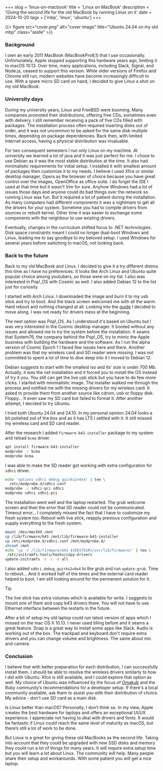 +++
slug = 'linux-on-macbook'
title = 'Linux on MacBook'
description = 'Giving the second life for the old MacBook by running Linux on it'
date = 2024-10-20
tags = ['mbp', 'linux', 'ubuntu']
+++

{{< figure src="cover.png" alt="cover image" title="Ubuntu 24.04 on my old mbp" class="aside" >}}

### Background

I own an early 2011 MacBook (MacBookPro8,1) that I use occasionally. Unfortunately, Apple stopped supporting this hardware years ago, limiting it to macOS 10.13. Over time, many applications, including Slack, Signal, and Node.js, ceased to support this version. While older versions of Firefox and Chrome still run, modern websites have become increasingly difficult to use. With a spare micro SD card on hand, I decided to give Linux a shot on my old MacBook.

### University days

During my university years, Linux and FreeBSD were booming. Many companies promoted their distributions, offering free CDs, sometimes even with delivery. I still remember receiving a pack of five CDs filled with packages. The installation process often required inserting disks out of order, and it was not uncommon to be asked for the same disk multiple times, depending on package dependencies. Back then, with limited Internet access, having a physical distribution was invaluable.

For two consequent semesters I run only Linux on my machine. At university we learned a lot of java and it was just perfect for me. I chose to use Debian as it was the most stable distribution at the time. It also had minimalistic requirements for initial setup. I installed it with smallest amount of packages then customize it to my needs. I believe I used Xfce or similar desktop manager, Opera as the browser of choice because you have great control over the images, OpenOffice as office suite. I do forget the IDE I used at that time but it wasn't Vim for sure. Anyhow Windows had a lot of issues those days and anyone could do bad things over the network so running Linux was fun. But it required a lot of patient during the installation. As many computers had different components it was a nightmare to get all the drivers for your system. Sometime you had to compile drivers from sources or rebuilt kernel. Other time it was easier to exchange some components with the neighbour to use existing drivers.

Eventually, changes in the curriculum shifted focus to .NET technologies. Disk space constraints meant I could no longer dual-boot Windows and Linux, leading me to say goodbye to my beloved setup. I used Windows for several years before switching to macOS, not looking back.

### Back to the future

Back to my old MacBook and Linux. I decided to give it a try different distros this time as I have no preferences. It looks like Arch Linux and Ubuntu quite popular choice among youtubers, so those were on my list. I also was interested in Pop!\_OS with Cosmic as well. I also added Debian 12 to the list just for curiosity.

I started with Arch Linux. I downloaded the image and burn it to my usb stick and try to boot. And the black screen welcomed me with all the warm. Hard reboot and nothing changed at all. Looking into the [guide](https://wiki.archlinux.org/title/MacBookPro8,x) I decided to move along. I was not ready for drivers mess at the beginning.

The next option was Pop!\_OS. As I understood it's based on Ubuntu but I was very interested in the Cosmic desktop manager. It booted without any issues and allowed me to try the system before the installation. It seams that System76, the company behind the Pop!\_OS, try to mimic the Apple business with building the hardware and the software. As I run the alpha version of Cosmic Epoch 1 I faced few issues here and there. Another problem was that my wireless card and SD reader were missing. I was not committed to spent a lot of time to dive deep into it I moved to Debian 12.

Debian suggests to start with the smallest iso and its' size is under 700 Mb. Actually, it was the net installation and it forced you to install the OS instead of try it you. You still can get the live usb stick but you have to do few more clicks. I started with minimalistic image. The installer walked me through the process and notified me with the missing drivers for my wireless card. It asked to provide them from another source like cdrom, usb or floppy disk. Floppy... It even saw my SD card but failed to format it. After another attempt, I decided to try Ubuntu.

I tried both Ubuntu 24.04 and 24.10. In my personal opinion 24.04 looks a bit polished out of the box and as it has LTS I settled with it. It still missed my wireless card and SD card reader.

After the research I added `firmware-b43-installer` package to my system and reload `bcma` driver.

```sh
apt install firmware-b43-installer
modprobe -r bcma
modprobe bcma
```

I was able to make the SD reader got working with extra configuration for `sdhci` driver.

```sh
echo 'options sdhci debug_quirks2=0x4' | tee \
  /etc/modprobe.d/sdhci.conf
modprobe -r sdhci-pci sdhci
modprobe sdhci sdhci-pci
```

The installation went well and the laptop restarted. The grub welcome screen and then the error that SD reader could not be communicated. Timeout error... I completely missed the fact that I have to customize my fresh system too. Reboot with live stick, reapply previous configuration and supply everything to the fresh system.

```sh
mount /dev/mmcXXX /mnt
cp /lib/firmware/b43 /mnt/lib/firmware-b43-installer
cp /etc/modprobe.d/sdhci.conf /mnt/modprobe.d/
chroot /mnt
echo 'cp -r /lib/firmware/b43 ${DESTDIR}/usr/lib/firmware/' | tee \
 /etc/initramfs-tools/hooks/copy-drivers
update-initramfs -v -c -k all
```

I also added `sdhci.debug_quirks2=0x4` to the grub and run `update-grub`. Time to reboot... And it worked half of the times and the external card reader helped to boot. I am still looking around for the permanent solution for it.

> [!TIP]
> The live stick has extra volumes which is available for write. I suggests to mount one of them and
> copy b43 drivers there. You will not have to use Ethernet interface between the restarts in the future.

After a bit of setup my old laptop could run latest version of apps which I missed on the mac OS X 10.13. I never used tilling before and it seams a great feature. Snap is a great way to install some apps like Slack. Audio is working out of the box. The trackpad and keyboard don't require extra drivers and you can change volume and brightness. The same about mic and camera.

### Conclusion

I believe that with better preparation for each distribution, I can successfully install them. I should be able to resolve the wireless drivers similarly to how I did with Ubuntu. Xfce is still available, and I could explore that option as well. My choice of Ubuntu was influenced by the focus of [Omakub](https://omakub.org/) and the Ruby community’s recommendations for a developer setup. If there's a local community available, ask them to assist you with their distribution of choice. My advice - don't use SD card as a main disk.

Is Linux better than macOS? Personally, I don’t think so. In my view, Apple creates the best hardware for laptops and offers an exceptional UI/UX experience. I appreciate not having to deal with drivers and fonts. It would be fantastic if Linux could reach the same level of maturity as macOS, but there’s still a lot of work to be done.

But Linux is a great for giving these old MacBooks as the second life. Taking into account that they could be upgraded with new SSD disks and memory they could run a lot of things for many years. It will require extra setup time but you will learn a lot about Linux. The community will help. Many people share their setup and workarounds. With some patient you will get a nice laptop.
